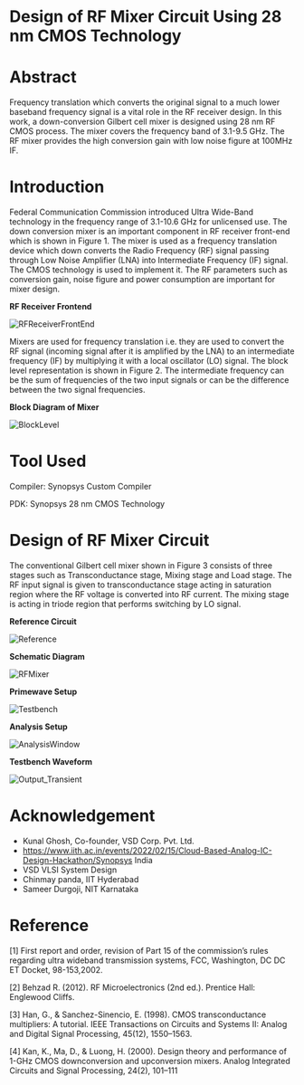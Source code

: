 
# Design of RF Mixer Circuit Using 28 nm CMOS Technology
# Abstract
Frequency translation which converts the original signal to a much lower baseband frequency signal is a vital role in the RF receiver design. In this work, a down-conversion Gilbert cell mixer is designed using 28 nm RF CMOS process. The mixer covers the frequency band of 3.1-9.5 GHz. The RF mixer provides the high conversion gain with low noise figure at 100MHz IF.
# Introduction
Federal Communication Commission introduced Ultra Wide-Band technology in the frequency range of 3.1-10.6 GHz for unlicensed use. The down conversion mixer is an important component in RF receiver front-end which is shown in Figure 1. The mixer is used as a frequency translation device which down converts the Radio Frequency (RF) signal passing through Low Noise Amplifier (LNA) into Intermediate Frequency (IF) signal. The CMOS technology is used to implement it. The RF parameters such as conversion gain, noise figure and power consumption are important for mixer design. 

**RF Receiver Frontend**

![RFReceiverFrontEnd](https://user-images.githubusercontent.com/100500154/155879861-6ad5b6bc-9b5c-4712-83c2-bdfa78aff0ef.png)

Mixers are used for frequency translation i.e. they are used to convert the RF signal (incoming signal after it is amplified by the LNA) to an intermediate frequency (IF) by multiplying it with a local oscillator (LO) signal. The block level representation is shown in Figure 2. The intermediate frequency can be the sum of frequencies of the two input signals or can be the difference between the two signal frequencies.

**Block Diagram of Mixer**

![BlockLevel](https://user-images.githubusercontent.com/100500154/155879997-e8f3a30d-d25a-4438-a424-0ecb563290b6.png)

# Tool Used
Compiler: Synopsys Custom Compiler

PDK: Synopsys 28 nm CMOS Technology

# Design of RF Mixer Circuit
The conventional Gilbert cell mixer shown in Figure 3 consists of three stages such as Transconductance stage, Mixing stage and Load stage. The RF input signal is given to transconductance stage acting in saturation region where the RF voltage is converted into RF current. The mixing stage is acting in triode region that performs switching by LO signal. 

 **Reference Circuit**
 
 ![Reference](https://user-images.githubusercontent.com/100500154/155880075-b581207b-e73e-4721-8e96-152032c4b81a.png)


 
 **Schematic Diagram**
 
 ![RFMixer](https://user-images.githubusercontent.com/100500154/155879389-f4af6c42-bc8a-48f4-8c58-42f31d6af8e8.png)
 
 
 **Primewave Setup**
 
 ![Testbench](https://user-images.githubusercontent.com/100500154/155879545-bb48c477-28a0-470f-99a5-f3bc4c9d7663.png)

  **Analysis Setup**
  
 ![AnalysisWindow](https://user-images.githubusercontent.com/100500154/155879450-7b08ca49-95ea-4341-8c0b-534e63d607a3.png)

 **Testbench Waveform**
 
 ![Output_Transient](https://user-images.githubusercontent.com/100500154/155879465-9c808447-e681-4284-b141-f3c262ce87af.png)


# Acknowledgement
* Kunal Ghosh, Co-founder, VSD Corp. Pvt. Ltd.
* https://www.iith.ac.in/events/2022/02/15/Cloud-Based-Analog-IC-Design-Hackathon/Synopsys India
* VSD VLSI System Design
* Chinmay panda, IIT Hyderabad
* Sameer Durgoji, NIT Karnataka

# Reference
[1]	First report and order, revision of Part 15 of the commission’s rules regarding ultra wideband transmission systems,  FCC, Washington, DC DC ET Docket, 98-153,2002.

[2]	Behzad R. (2012). RF Microelectronics (2nd ed.). Prentice Hall: Englewood Cliffs. 

[3]	Han, G., & Sanchez-Sinencio, E. (1998). CMOS transconductance multipliers: A tutorial. IEEE Transactions on Circuits and Systems II: Analog and Digital Signal Processing, 45(12), 1550–1563. 

[4]	Kan, K., Ma, D., & Luong, H. (2000). Design theory and performance of 1-GHz CMOS downconversion and upconversion mixers. Analog Integrated Circuits and Signal Processing, 24(2), 101–111
